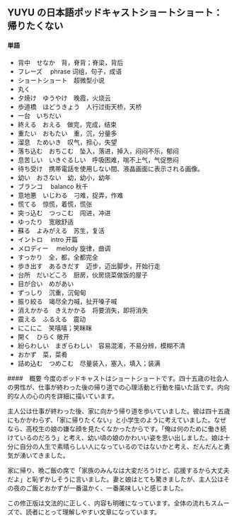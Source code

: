 ## YUYU の日本語ポッドキャストショートショート：帰りたくない

#### 単語

- 背中　せなか　背，脊背；脊梁，背后
- フレーズ　 phrase 词组，句子，成语
- ショートショート　超微型小说
- 丸く
- 夕焼け　ゆうやけ　晚霞，火烧云
- 歩道橋　ほどうきょう　人行过街天桥，天桥
- 一台　いちだい
- 終える　おえる　做完，完成，结束
- 重たい　おもたい　重，沉，分量多
- 溜息　ためいき　叹气，担心，失望
- 落ち込む　おちこむ　坠入，落进，掉入，闷闷不乐，郁闷
- 息苦しい　いきぐるしい　呼吸困难，喘不上气，气促憋闷
- 待ち受け　携帯電話を使用しない間、液晶画面に表示される画像。
- 幼い　おさない　幼，幼小，幼年
- ブランコ　 balanco 秋千
- 意地悪　いじわる　刁难，捉弄，作难
- 慌てる　惊慌，着慌，慌张
- 突っ込む　つっこむ　闯进，冲进
- ゆったり　宽敞舒适
- 蘇る　よみがえる　苏生，复活
- イントロ　 intro 开篇
- メロディー　 melody 旋律，曲调
- すっかり　全，都，全都完全
- 歩き出す　あるきだす　迈步，迈出脚步，开始行走
- 台所　だいどころ　厨房，伙房烧菜做饭的屋子
- 目が合い　めがあい
- ずっしり　沉重，沉甸甸
- 振り絞る　竭尽全力喊，扯开嗓子喊
- 消えかかる　きえかかる　将要消失，即将消失
- 震える　ふるえる　震动
- にこにこ　笑嘻嘻；笑眯眯
- 開く　ひらく 敞开
- 紛らわしい　まぎらわしい　容易混淆，不易分辨，模糊不清
- おかず　菜，菜肴
- 詰め込む　つめこむ　尽量装入，塞入，填入；装满

####　概要
今度のポッドキャストはショートショートです。四十五歳の社会人の男性が、仕事が終わった後の帰り道での心理活動と行動を描いた話です。内向的な人の心の内を詳細に描いています。

主人公は仕事が終わった後、家に向かう帰り道を歩いていました。彼は四十五歳にもかかわらず、「家に帰りたくない」と小学生のように考えていました。なぜなら、高校生の娘の嫌な顔を見たくなかったからです。「俺は何のために働き続けているのだろう」と考え、幼い頃の娘のかわいい姿を思い出しました。娘は十分に自分の人生で素晴らしい人になっているのではないかと考え、だんだんと勇気が湧いてきました。

家に帰り、晩ご飯の席で「家族のみんなは大変だろうけど、応援するから大丈夫だよ」と恥ずかしそうに言いました。妻と娘はとても驚きましたが、主人公はその夜のご飯とおかずが一番温かく、一番美味しいと感じました。

この修正版は文法的に正しく、内容も明確になっています。全体の流れもスムーズで、読者にとって理解しやすい文章になっています。
